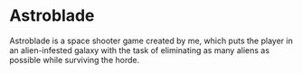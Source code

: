 # Astroblade
Astroblade is a space shooter game created by me, which puts the player in an alien-infested galaxy with the task of eliminating as many aliens as possible while surviving the horde.
